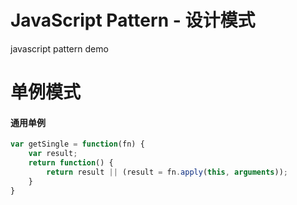 # JavaScript Pattern - 设计模式
javascript pattern demo

# 单例模式
#### 通用单例
```javascript
var getSingle = function(fn) {
	var result;
	return function() {
		return result || (result = fn.apply(this, arguments));
	}
}
```